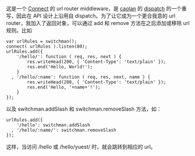 这是一个 [Connect](http://senchalabs.github.com/connect/) 的 url router middleware，是 [caolan](https://github.com/caolan/) 的 [dispatch](https://github.com/caolan/dispatch/) 的一个重写，因此在 API 设计上沿用自 dispatch。为了让它成为一个更合我意的 url router，我加入了返回对象，可以通过 add 和 remove 方法在之后添加或移除 url 规则。比如

    var urlRules = switchman();
    connect( urlRules ).listen(80);
    urlRules.add({
        '/hello/': function ( req, res, next ) {
            res.writeHead(200, { 'Content-Type': 'text/plain' });
            res.end('Hello, World!');
        }
      , '/hello/:name': function ( req, res, next, name ) {
            res.writeHead(200, { 'Content-Type': 'text/plain' });
            res.end('Hello, '+name+'!');
        }
    });

以及 switchman.addSlash 和 switchman.removeSlash 方法，如：

    urlRules.add({
        '/hello': switchman.addSlash
      , '/hello/:name/': switchman.removeSlash
    });

这样，当访问 /hello 或 /hello/yuest/ 时，就会跳转到相应的 url。
